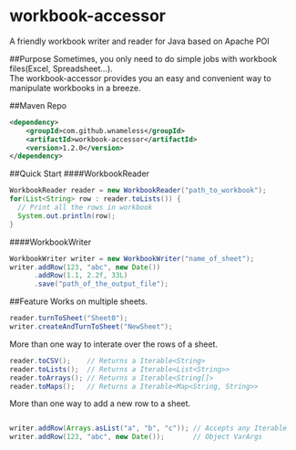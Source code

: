 workbook-accessor
=============
A friendly workbook writer and reader for Java based on Apache POI

##Purpose
Sometimes, you only need to do simple jobs with workbook files(Excel, Spreadsheet...).<br>
The workbook-accessor provides you an easy and convenient way to manipulate workbooks in a breeze.

##Maven Repo
```xml
<dependency>
    <groupId>com.github.wnameless</groupId>
    <artifactId>workbook-accessor</artifactId>
    <version>1.2.0</version>
</dependency>
```

##Quick Start
####WorkbookReader
```java
WorkbookReader reader = new WorkbookReader("path_to_workbook");
for(List<String> row : reader.toLists()) {
  // Print all the rows in workbook
  System.out.println(row);
}
```

####WorkbookWriter
```java
WorkbookWriter writer = new WorkbookWriter("name_of_sheet");
writer.addRow(123, "abc", new Date())
      .addRow(1.1, 2.2f, 33L)
      .save("path_of_the_output_file");
```

##Feature
Works on multiple sheets.
```java
reader.turnToSheet("Sheet0");
writer.createAndTurnToSheet("NewSheet");
```

More than one way to interate over the rows of a sheet.
```java
reader.toCSV();    // Returns a Iterable<String>
reader.toLists();  // Returns a Iterable<List<String>>
reader.toArrays(); // Returns a Iterable<String[]>
reader.toMaps();   // Returns a Iterable<Map<String, String>>
```

More than one way to add a new row to a sheet.
```java

writer.addRow(Arrays.asList("a", "b", "c")); // Accepts any Iterable
writer.addRow(123, "abc", new Date());       // Object VarArgs
```
